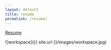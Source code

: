 ```yaml
---
layout: default
title: resume
permalink: /resume/
---
```


[Resume](https://docs.google.com/document/d/e/2PACX-1vTULgNv-ZNDHCTQKpKHpVz__ASiVORT7p3F8wc8_0m00_bl3QAd9MgvVQz6aYW0SXjYHbbNFx82b4OF/pub)

![workspace]({{ site.url }}/images/workspace.jpg)
